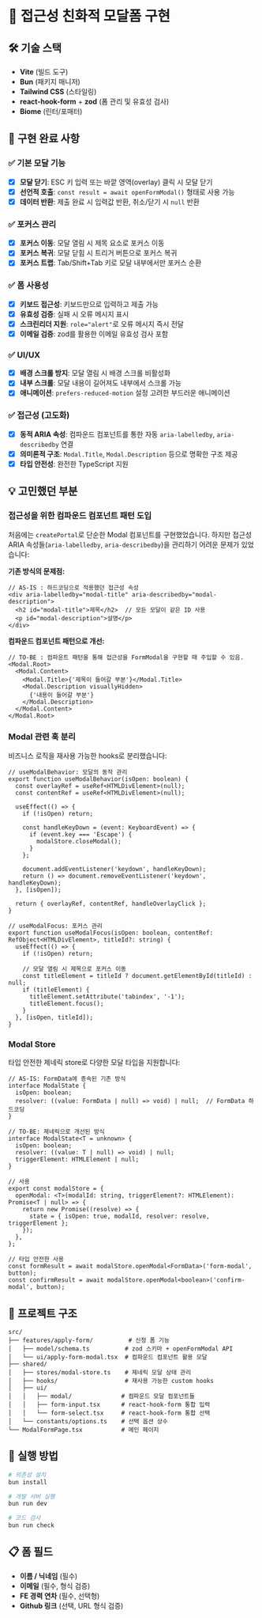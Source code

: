 # 🚀 접근성 친화적 모달폼 구현

## 🛠 기술 스택

- **Vite** (빌드 도구)
- **Bun** (패키지 매니저)
- **Tailwind CSS** (스타일링)
- **react-hook-form** + **zod** (폼 관리 및 유효성 검사)
- **Biome** (린터/포매터)

## 🎯 구현 완료 사항

### ✅ 기본 모달 기능
- [x] **모달 닫기**: ESC 키 입력 또는 바깥 영역(overlay) 클릭 시 모달 닫기
- [x] **선언적 호출**: `const result = await openFormModal()` 형태로 사용 가능
- [x] **데이터 반환**: 제출 완료 시 입력값 반환, 취소/닫기 시 `null` 반환

### ✅ 포커스 관리
- [x] **포커스 이동**: 모달 열림 시 제목 요소로 포커스 이동
- [x] **포커스 복귀**: 모달 닫힘 시 트리거 버튼으로 포커스 복귀
- [x] **포커스 트랩**: Tab/Shift+Tab 키로 모달 내부에서만 포커스 순환

### ✅ 폼 사용성
- [x] **키보드 접근성**: 키보드만으로 입력하고 제출 가능
- [x] **유효성 검증**: 실패 시 오류 메시지 표시
- [x] **스크린리더 지원**: `role="alert"`로 오류 메시지 즉시 전달
- [x] **이메일 검증**: zod를 활용한 이메일 유효성 검사 포함

### ✅ UI/UX
- [x] **배경 스크롤 방지**: 모달 열림 시 배경 스크롤 비활성화
- [x] **내부 스크롤**: 모달 내용이 길어져도 내부에서 스크롤 가능
- [x] **애니메이션**: `prefers-reduced-motion` 설정 고려한 부드러운 애니메이션

### ✅ 접근성 (고도화)
- [x] **동적 ARIA 속성**: 컴파운드 컴포넌트를 통한 자동 `aria-labelledby`, `aria-describedby` 연결
- [x] **의미론적 구조**: `Modal.Title`, `Modal.Description` 등으로 명확한 구조 제공
- [x] **타입 안전성**: 완전한 TypeScript 지원

## 💡 고민했던 부분

### 접근성을 위한 컴파운드 컴포넌트 패턴 도입
처음에는 `createPortal`로 단순한 Modal 컴포넌트를 구현했었습니다. 하지만 접근성 ARIA 속성들(`aria-labelledby`, `aria-describedby`)을 관리하기 어려운 문제가 있었습니다:

**기존 방식의 문제점:**
```tsx
// AS-IS : 하드코딩으로 적용했던 접근성 속성
<div aria-labelledby="modal-title" aria-describedby="modal-description">
  <h2 id="modal-title">제목</h2>  // 모든 모달이 같은 ID 사용
  <p id="modal-description">설명</p>
</div>
```

**컴파운드 컴포넌트 패턴으로 개선:**
```tsx
// TO-BE : 컴파운트 패턴을 통해 접근성을 FormModal을 구현할 때 주입할 수 있음.
<Modal.Root>
  <Modal.Content>
    <Modal.Title>{'제목이 들어갈 부분'}</Modal.Title>
    <Modal.Description visuallyHidden>
      {'내용이 들어갈 부분'}
    </Modal.Description>
  </Modal.Content>
</Modal.Root>
```

### Modal 관련 훅 분리
비즈니스 로직을 재사용 가능한 hooks로 분리했습니다:

```tsx
// useModalBehavior: 모달의 동작 관리
export function useModalBehavior(isOpen: boolean) {
  const overlayRef = useRef<HTMLDivElement>(null);
  const contentRef = useRef<HTMLDivElement>(null);

  useEffect(() => {
    if (!isOpen) return;

    const handleKeyDown = (event: KeyboardEvent) => {
      if (event.key === 'Escape') {
        modalStore.closeModal();
      }
    };

    document.addEventListener('keydown', handleKeyDown);
    return () => document.removeEventListener('keydown', handleKeyDown);
  }, [isOpen]);

  return { overlayRef, contentRef, handleOverlayClick };
}

// useModalFocus: 포커스 관리
export function useModalFocus(isOpen: boolean, contentRef: RefObject<HTMLDivElement>, titleId?: string) {
  useEffect(() => {
    if (!isOpen) return;

    // 모달 열림 시 제목으로 포커스 이동
    const titleElement = titleId ? document.getElementById(titleId) : null;
    if (titleElement) {
      titleElement.setAttribute('tabindex', '-1');
      titleElement.focus();
    }
  }, [isOpen, titleId]);
}
```

### Modal Store

타입 안전한 제네릭 store로 다양한 모달 타입을 지원합니다:

```tsx
// AS-IS: FormData에 종속된 기존 방식
interface ModalState {
  isOpen: boolean;
  resolver: ((value: FormData | null) => void) | null;  // FormData 하드코딩
}

// TO-BE: 제네릭으로 개선된 방식
interface ModalState<T = unknown> {
  isOpen: boolean;
  resolver: ((value: T | null) => void) | null;
  triggerElement: HTMLElement | null; 
}

// 사용
export const modalStore = {
  openModal: <T>(modalId: string, triggerElement?: HTMLElement): Promise<T | null> => {
    return new Promise((resolve) => {
      state = { isOpen: true, modalId, resolver: resolve, triggerElement };
    });
  },
};

// 타입 안전한 사용
const formResult = await modalStore.openModal<FormData>('form-modal', button);
const confirmResult = await modalStore.openModal<boolean>('confirm-modal', button);
```

## 📁 프로젝트 구조

```
src/
├── features/apply-form/          # 신청 폼 기능
│   ├── model/schema.ts          # zod 스키마 + openFormModal API
│   └── ui/apply-form-modal.tsx  # 컴파운드 컴포넌트 활용 모달
├── shared/
│   ├── stores/modal-store.ts    # 제네릭 모달 상태 관리
│   ├── hooks/                   # 재사용 가능한 custom hooks
│   ├── ui/
│   │   ├── modal/              # 컴파운드 모달 컴포넌트들
│   │   ├── form-input.tsx      # react-hook-form 통합 입력
│   │   └── form-select.tsx     # react-hook-form 통합 선택
│   └── constants/options.ts    # 선택 옵션 상수
└── ModalFormPage.tsx           # 메인 페이지
```

## 🚀 실행 방법

```bash
# 의존성 설치
bun install

# 개발 서버 실행
bun run dev

# 코드 검사
bun run check
```

## 📋 폼 필드

- **이름 / 닉네임** (필수)
- **이메일** (필수, 형식 검증)
- **FE 경력 연차** (필수, 선택형)
- **Github 링크** (선택, URL 형식 검증)
